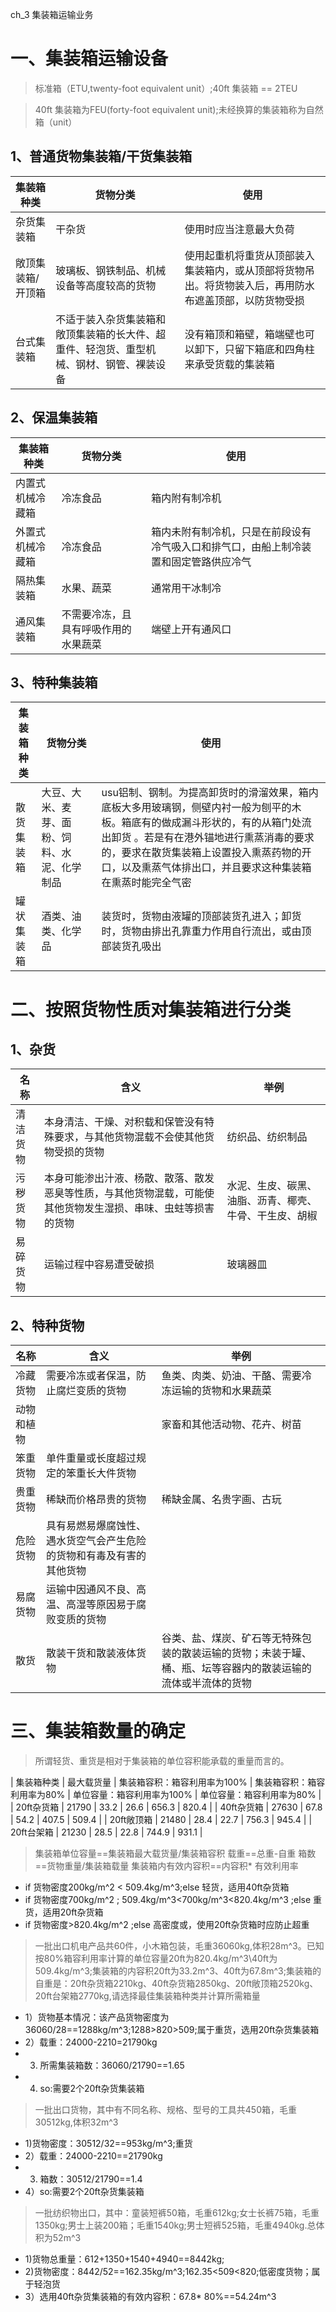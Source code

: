 ch_3 集装箱运输业务

# 一、集装箱运输设备
> 标准箱（ETU,twenty-foot equivalent unit）;40ft 集装箱 == 2TEU

> 40ft 集装箱为FEU(forty-foot equivalent unit);未经换算的集装箱称为自然箱（unit）

## 1、普通货物集装箱/干货集装箱  
|  集装箱种类   |    货物分类   |   使用  |
|  ------- | ------ | ------|
|  杂货集装箱 |   干杂货  |  使用时应当注意最大负荷  |
|  敞顶集装箱/开顶箱  |    玻璃板、钢铁制品、机械设备等高度较高的货物   |  使用起重机将重货从顶部装入集装箱内，或从顶部将货物吊出。将货物装入后，再用防水布遮盖顶部，以防货物受损  |
|   台式集装箱   |  不适于装入杂货集装箱和敞顶集装箱的长大件、超重件、轻泡货、重型机械、钢材、钢管、裸装设备  |  没有箱顶和箱壁，箱端壁也可以卸下，只留下箱底和四角柱来承受货载的集装箱  | 

## 2、保温集装箱
|  集装箱种类   |    货物分类   |   使用  |
|  ------- | ------ | ------|
|  内置式机械冷藏箱  |  冷冻食品  |  箱内附有制冷机  |
|   外置式机械冷藏箱  |  冷冻食品  |  箱内未附有制冷机，只是在前段设有冷气吸入口和排气口，由船上制冷装置和固定管路供应冷气  |
|  隔热集装箱  |  水果、蔬菜  |  通常用干冰制冷   | 
|  通风集装箱  |  不需要冷冻，且具有呼吸作用的水果蔬菜  |  端壁上开有通风口  |

## 3、特种集装箱 
|  集装箱种类   |    货物分类   |   使用  |
|  ------- | ------ | ------|
| 散货集装箱 | 大豆、大米、麦芽、面粉、饲料、水泥、化学制品  | usu铝制、钢制。为提高卸货时的滑溜效果，箱内底板大多用玻璃钢，侧壁内衬一般为刨平的木板。箱底有的做成漏斗形状的，有的从箱门处流出卸货 。若是有在港外锚地进行熏蒸消毒的要求的，要求在散货集装箱上设置投入熏蒸药物的开口，以及熏蒸气体排出口，并且要求这种集装箱在熏蒸时能完全气密 |
|  罐状集装箱  |  酒类、油类、化学品 |  装货时，货物由液罐的顶部装货孔进入；卸货时，货物由排出孔靠重力作用自行流出，或由顶部装货孔吸出  |

# 二、按照货物性质对集装箱进行分类
## 1、杂货
|  名称  |    含义   |   举例  |
|  ------- | ------ | ------|
| 清洁货物  | 本身清洁、干燥、对积载和保管没有特殊要求，与其他货物混载不会使其他货物受损的货物 | 纺织品、纺织制品  |
| 污秽货物 |  本身可能渗出汁液、杨散、散落、散发恶臭等性质，与其他货物混载，可能使其他货物发生湿损、串味、虫蛀等损害的货物  | 水泥、生皮、碳黑、油脂、沥青、椰壳、牛骨、干生皮、胡椒 |
|  易碎货物  |  运输过程中容易遭受破损 | 玻璃器皿  |

## 2、特种货物
|  名称  |    含义   |   举例  |
|  ------- | ------ | ------|
| 冷藏货物  | 需要冷冻或者保温，防止腐烂变质的货物 | 鱼类、肉类、奶油、干酪、需要冷冻运输的货物和水果蔬菜 |
| 动物和植物  |    | 家畜和其他活动物、花卉、树苗 |
| 笨重货物 | 单件重量或长度超过规定的笨重长大件货物 |    |
|  贵重货物 | 稀缺而价格昂贵的货物 | 稀缺金属、名贵字画、古玩 |
|  危险货物 | 具有易燃易爆腐蚀性、遇水货空气会产生危险的货物和有毒及有害的其他货物  |
|  易腐货物  |  运输中因通风不良、高温、高湿等原因易于腐败变质的货物  |
|   散货   |  散装干货和散装液体货物  |  谷类、盐、煤炭、矿石等无特殊包装的散装运输的货物；未装于罐、桶、瓶、坛等容器内的散装运输的流体或半流体的货物  

# 三、集装箱数量的确定
> 所谓轻货、重货是相对于集装箱的单位容积能承载的重量而言的。

| 集装箱种类 | 最大载货量 |  集装箱容积：箱容利用率为100%  |  集装箱容积：箱容利用率为80%   |  单位容量：箱容利用率为100%  |   单位容量：箱容利用率为80%  |
| 20ft杂货箱 |  21790  |  33.2  | 26.6 |  656.3  | 820.4  |
| 40ft杂货箱 |  27630 |  67.8 | 54.2  |  407.5 |  509.4  |
| 20ft敞顶箱 |  21480  |  28.4  | 22.7  |  756.3  |  945.4  |
| 20ft台架箱 |  21230  |  28.5  |  22.8  | 744.9  |  931.1  |
 
> 集装箱单位容量==集装箱最大载货量/集装箱容积
> 载重==总重-自重
> 箱数==货物重量/集装箱载量
> 集装箱内有效内容积==内容积* 有效利用率

- if 货物密度200kg/m^2 < 509.4kg/m^3;else 轻货，适用40ft杂货箱 
- if 货物密度700kg/m^2 ; 509.4kg/m^3<700kg/m^3<820.4kg/m^3 ;else 重货，适用20ft杂货箱
- if 货物密度>820.4kg/m^2 ;else 高密度或，使用20ft杂货箱时应防止超重

> 一批出口机电产品共60件，小木箱包装，毛重36060kg,体积28m^3。已知按80%箱容利用率计算的单位容量20ft为820.4kg/m^3\40ft为509.4kg/m^3;集装箱的内容积20ft为33.2m^3、40ft为67.8m^3;集装箱的自重是：20ft杂货箱2210kg、40ft杂货箱2850kg、20ft敞顶箱2520kg、20ft台架箱2770kg,请选择最佳集装箱种类并计算所需箱量
- 1）货物基本情况：该产品货物密度为 36060/28==1288kg/m^3;1288>820>509;属于重货，选用20ft杂货集装箱
- 2）载重：24000-2210=21790kg
- 3) 所需集装箱数：36060/21790==1.65
- 4) so:需要2个20ft杂货集装箱

> 一批出口货物，其中有不同名称、规格、型号的工具共450箱，毛重30512kg,体积32m^3
- 1)货物密度：30512/32==953kg/m^3;重货
- 2）载重：24000-2210==21790kg
- 3) 箱数：30512/21790==1.4
- 4）so:需要2个20ft杂货集装箱

> 一批纺织物出口，其中：童装短裤50箱，毛重612kg;女士长裤75箱，毛重1350kg;男士上装200箱；毛重1540kg;男士短裤525箱，毛重4940kg.总体积为52m^3
- 1)货物总重量：612+1350+1540+4940==8442kg;
- 2)货物密度：8442/52==162.35kg/m^3;162.35<509<820;低密度货物；属于轻泡货
- 3）选用40ft杂货集装箱的有效内容积：67.8* 80%==54.24m^3



















